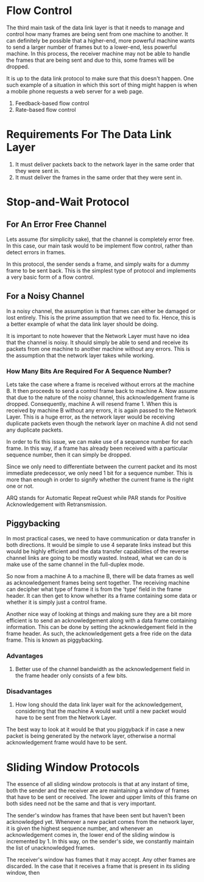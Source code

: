 # Flow Control

The third main task of the data link layer is that it needs to manage and control how many frames are being sent from one machine to another. It can definitely be possible that a higher-end, more powerful machine wants to send a larger number of frames but to a lower-end, less powerful machine. In this process, the receiver machine may not be able to handle the frames that are being sent and due to this, some frames will be dropped.

It is up to the data link protocol to make sure that this doesn't happen.  One such example of a situation in which this sort of thing might happen is when a mobile phone requests a web server for a web page.

1. Feedback-based flow control
2. Rate-based flow control

# Requirements For The Data Link Layer

1. It must deliver packets back to the network layer in the same order that they were sent in.
2. It must deliver the frames in the same order that they were sent in. 

# Stop-and-Wait Protocol

## For An Error Free Channel

Lets assume (for simplicity sake), that the channel is completely error free. In this case, our main task would to be implement flow control, rather than detect errors in frames.

In this protocol, the sender sends a frame, and simply waits for a dummy frame to be sent back. This is the simplest type of protocol and implements a very basic form of a flow control. 

## For a Noisy Channel

In a noisy channel, the assumption is that frames can either be damaged or lost entirely. This is the prime assumption that we need to fix. Hence, this is a better example of what the data link layer should be doing.

It is important to note however that the Network Layer must have no idea that the channel is noisy. It should simply be able to send and receive its packets from one machine to another machine without any errors. This is the assumption that the network layer takes while working.

### How Many Bits Are Required For A Sequence Number?

Lets take the case where a frame is received without errors at the machine B. It then proceeds to send a control frame back to machine A. Now assume that due to the nature of the noisy channel, this acknowledgement frame is dropped. Consequently, machine A will resend frame 1. When this is received by machine B without any errors, it is again passed to the Network Layer. This is a huge error, as the network layer would be receiving duplicate packets even though the network layer on machine A did not send any duplicate packets.

In order to fix this issue, we can make use of a sequence number for each frame. In this way, if a frame has already been received with a particular sequence number, then it can simply be dropped. 

Since we only need to differentiate between the current packet and its most immediate predecessor, we only need 1 bit for a sequence number. This is more than enough in order to signify whether the current frame is the right one or not.

ARQ stands for Automatic Repeat reQuest while PAR stands for Positive Acknowledgement with Retransmission.

## Piggybacking

In most practical cases, we need to have communication or data transfer in both directions. It would be simple to use 4 separate links instead but this would be highly efficient and the data transfer capabilities of the reverse channel links are going to be mostly wasted. Instead, what we can do is make use of the same channel in the full-duplex mode. 

So now from a machine A to a machine B, there will be data frames as well as acknowledgement frames being sent together. The receiving machine can decipher what type of frame it is from the 'type' field in the frame header. It can then get to know whether its a frame containing some data or whether it is simply just a control frame.

Another nice way of looking at things and making sure they are a bit more efficient is to send an acknowledgement along with a data frame containing information. This can be done by setting the acknowledgement field in the frame header. As such, the acknowledgement gets a free ride on the data frame. This is known as piggybacking.

### Advantages

1. Better use of the channel bandwidth as the acknowledgement field in the frame header only consists of a few bits.

### Disadvantages

1. How long should the data link layer wait for the acknowledgement, considering that the machine A would wait until a new packet would have to be sent from the Network Layer.

The best way to look at it would be that you piggyback if in case a new packet is being generated by the network layer, otherwise a normal acknowledgement frame would have to be sent.

# Sliding Window Protocols

The essence of all sliding window protocols is that at any instant of time, both the sender and the receiver are are maintaining a window of frames that have to be sent or received. The lower and upper limits of this frame on both sides need not be the same and that is very important.

The sender's window has frames that have been sent but haven't been acknowledged yet. Whenever a new packet comes from the network layer, it is given the highest sequence number, and whenever an acknowledgement comes in, the lower end of the sliding window is incremented by 1. In this way, on the sender's side, we constantly maintain the list of unacknowledged frames.

The receiver's window has frames that it may accept. Any other frames are discarded. In the case that it receives a frame that is present in its sliding window, then 